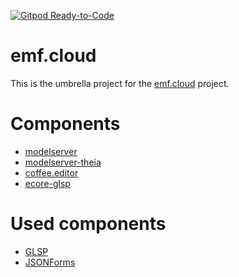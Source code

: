 [![Gitpod Ready-to-Code](https://img.shields.io/badge/Gitpod-Ready--to--Code-blue?logo=gitpod)](https://gitpod.io/#https://github.com/eclipse-emfcloud/emfcloud) 

# emf.cloud
This is the umbrella project for the [emf.cloud](https://projects.eclipse.org/projects/ecd.emfcloud) project.

# Components
* [modelserver](https://github.com/eclipse-emfcloud/emfcloud-modelserver)
* [modelserver-theia](https://github.com/eclipse-emfcloud/emfcloud-modelserver-theia)
* [coffee.editor](https://github.com/eclipsesource/coffee-editor/)
* [ecore-glsp](https://github.com/eclipsesource/ecore-glsp)

# Used components
* [GLSP](https://eclipse.org/glsp)
* [JSONForms](https://jsonforms.io/)